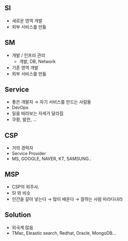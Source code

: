   

## SI

- 새로운 영역 개발
- 외부 서비스를 만듦

  

## SM

- 개발 / 인프라 관리
    - 개발, DB, Network
- 기존 영역 개발
- 외부 서비스를 만듦

  

## Service

- 좋은 개발자 → 자기 서비스를 만드는 사람들
- DevOps
- 일을 바라보는 자세가 달라짐
- 쿠팡, 발란, …

  

## CSP

- 거의 경력자
- Service Provider
- MS, GOOGLE, NAVER, KT, SAMSUNG..

  

## MSP

- CSP의 외주사.
- SI 와 비슷
- 인간을 갈아 넣는다 → 많이 배운다 → 잘하는 사람 따라다녀라

  

## Solution

- 외국계 많음
- TMac, Eleastic search, Redhat, Oracle, MongoDB…